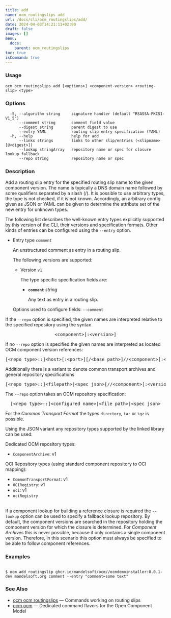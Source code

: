 ```yaml
---
title: add
name: ocm_routingslips add
url: /docs/cli/ocm_routingslips/add/
date: 2024-04-03T14:21:11+02:00
draft: false
images: []
menu:
  docs:
    parent: ocm_routingslips
toc: true
isCommand: true
---
```

### Usage

```
ocm ocm routingslips add [<options>] <component-version> <routing-slip> <type>
```

### Options

```
  -S, --algorithm string     signature handler (default "RSASSA-PKCS1-V1_5")
      --comment string       comment field value
      --digest string        parent digest to use
      --entry YAML           routing slip entry specification (YAML)
  -h, --help                 help for add
      --links strings        links to other slip/entries (<slipname>[@<digest>])
      --lookup stringArray   repository name or spec for closure lookup fallback
      --repo string          repository name or spec
```

### Description


Add a routing slip entry for the specified routing slip name to the given
component version. The name is typically a DNS domain name followed by some
qualifiers separated by a slash (/). It is possible to use arbitrary types,
the type is not checked, if it is not known. Accordingly, an arbitrary config
given as JSON or YAML can be given to determine the attribute set of the new
entry for unknown types.


The following list describes the well-known entry types explicitly supported
by this version of the CLI, their versions and specification formats. Other
kinds of entries can be configured using the <code>--entry</code> option.

- Entry type <code>comment</code>

  An unstructured comment as entry in a routing slip.

  The following versions are supported:
  - Version <code>v1</code>
  
    The type specific specification fields are:
    
    - **<code>comment</code>**  *string*
    
      Any text as entry in a routing slip.
  
  Options used to configure fields: <code>--comment</code>
  

If the <code>--repo</code> option is specified, the given names are interpreted
relative to the specified repository using the syntax

<center>
    <pre>&lt;component>[:&lt;version>]</pre>
</center>

If no <code>--repo</code> option is specified the given names are interpreted 
as located OCM component version references:

<center>
    <pre>[&lt;repo type>::]&lt;host>[:&lt;port>][/&lt;base path>]//&lt;component>[:&lt;version>]</pre>
</center>

Additionally there is a variant to denote common transport archives
and general repository specifications

<center>
    <pre>[&lt;repo type>::]&lt;filepath>|&lt;spec json>[//&lt;component>[:&lt;version>]]</pre>
</center>

The <code>--repo</code> option takes an OCM repository specification:

<center>
    <pre>[&lt;repo type>::]&lt;configured name>|&lt;file path>|&lt;spec json></pre>
</center>

For the *Common Transport Format* the types <code>directory</code>,
<code>tar</code> or <code>tgz</code> is possible.

Using the JSON variant any repository types supported by the 
linked library can be used:

Dedicated OCM repository types:
  - <code>ComponentArchive</code>: v1

OCI Repository types (using standard component repository to OCI mapping):
  - <code>CommonTransportFormat</code>: v1
  - <code>OCIRegistry</code>: v1
  - <code>oci</code>: v1
  - <code>ociRegistry</code>

\
If a component lookup for building a reference closure is required
the <code>--lookup</code>  option can be used to specify a fallback
lookup repository. By default, the component versions are searched in
the repository holding the component version for which the closure is
determined. For *Component Archives* this is never possible, because
it only contains a single component version. Therefore, in this scenario
this option must always be specified to be able to follow component
references.


### Examples

```

$ ocm add routingslip ghcr.io/mandelsoft/ocm//ocmdemoinstaller:0.0.1-dev mandelsoft.org comment --entry "comment=some text"

```

### See Also

* [ocm ocm routingslips](/docs/cli/cli/routingslips)	 &mdash; Commands working on routing slips
* [ocm ocm](/docs/cli/cli)	 &mdash; Dedicated command flavors for the Open Component Model

